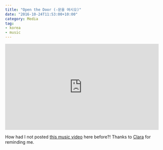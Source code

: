 ```yaml
---
title: "Open the Door (-문을 여시오)"
date: "2016-10-24T11:53:00+10:00"
category: Media
tag:
- korea
- music
---
```

<p></p>

<iframe src="https://www.youtube.com/embed/FLPLgJqeZJw" style="border:0px; width:500px; height:280px"></iframe>

How had I not posted [this music video] here before?! Thanks to [Clara] for reminding me.

[this music video]: https://www.youtube.com/watch?v=FLPLgJqeZJw
[Clara]: http://uesalty.tumblr.com

